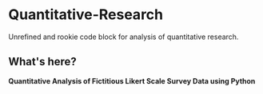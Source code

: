 # Quantitative-Research
Unrefined and rookie code block for analysis of quantitative research.

## What's here?
__Quantitative Analysis of Fictitious Likert Scale Survey Data using Python__
